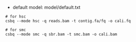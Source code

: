 
* default model: model/default.txt

```
# for hsc 
csbq --mode hsc -q reads.bam -t contig.fa/fq -o cali.fq

# for smc
csbq --mode smc -q sbr.bam -t smc.bam -o cali.bam

```